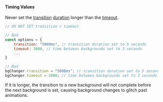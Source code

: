 #### Timing Values

Never set the [transition](#transition) [duration](https://developer.mozilla.org/en-US/docs/Web/CSS/transition-duration) longer than the [timeout](#timeout).

```javascript
// DO NOT SET transition > timeout

// Bad
const options = {
    transition: "5000ms", // transition duration set to 5 seconds
    timeout: 3000, // time between backgrounds set to 3 seconds
    ...
}

// Bad
bgChanger.transition = "5000ms"; // transition duration set to 5 seconds
bgChanger.timeout = 3000; // time between backgrounds set to 3 seconds
```

If it is longer, the transition to a new background will not complete before the next background is set, causing background changes to glitch past animations.
